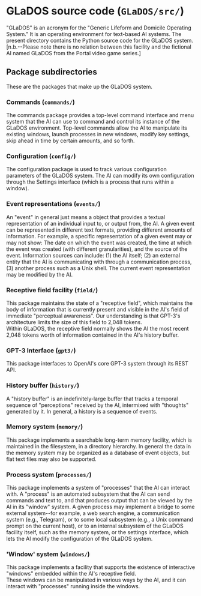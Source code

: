 # GLaDOS source code (`GLaDOS/src/`)

"GLaDOS" is an acronym for the "Generic Lifeform and Domicile Operating System." 
It is an operating environment for text-based AI systems.  The present directory 
contains the Python source code for the GLaDOS system.  [n.b.--Please note there 
is no relation between this facility and the fictional AI named GLaDOS from the 
Portal video game series.]

## Package subdirectories

These are the packages that make up the GLaDOS system.

### Commands (`commands/`)

The commands package provides a top-level command interface and menu system
that the AI can use to command and control its instance of the GLaDOS 
environment.  Top-level commands allow the AI to manipulate its existing 
windows, launch processes in new windows, modify key settings, skip ahead
in time by certain amounts, and so forth.

### Configuration (`config/`)

The configuration package is used to track various configuration parameters 
of the GLaDOS system.  The AI can modify its own configuration through the 
Settings interface (which is a process that runs within a window).

### Event representations (`events/`)

An "event" in general just means a object that provides a textual 
representation of an individual input to, or output from, the AI.  A given 
event can be represented in different text formats, providing different 
amounts of information.  For example, a specific representation of a given 
event may or may not show:  The date on which the event was created, the 
time at which the event was created (with different granularities), and 
the source of the event.  Information sources can include: (1) the AI 
itself; (2) an external entity that the AI is communicating with through a 
communication process, (3) another process such as a Unix shell.  The 
current event representation may be modified by the AI.

### Receptive field facility (`field/`)

This package maintains the state of a "receptive field", which maintains
the body of information that is currently present and visible in the AI's 
field of immediate "perceptual awareness".  Our understanding is that 
GPT-3's architecture limits the size of this field to 2,048 tokens.  
Within GLaDOS, the receptive field normally shows the AI the most recent
2,048 tokens worth of information contained in the AI's history buffer.

### GPT-3 Interface (`gpt3/`)

This package interfaces to OpenAI's core GPT-3 system through its REST API.

### History buffer (`history/`)

A "history buffer" is an indefinitely-large buffer that tracks a temporal
sequence of "perceptions" received by the AI, intermixed with "thoughts" 
generated by it.  In general, a history is a sequence of events.

### Memory system (`memory/`)

This package implements a searchable long-term memory facility, which is 
maintained in the filesystem, in a directory hierarchy.  In general the 
data in the memory system may be organized as a database of event objects,
but flat text files may also be supported.

### Process system (`processes/`)

This package implements a system of "processes" that the AI can interact
with.  A "process" is an automated subsystem that the AI can send commands
and text to, and that produces output that can be viewed by the AI in its
"window" system.  A given process may implement a bridge to some external
system--for example, a web search engine, a communication system (e.g.,
Telegram), or to some local subsystem (e.g., a Unix command prompt on
the current host), or to an internal subsystem of the GLaDOS facility 
itself, such as the memory system, or the settings interface, which lets
the AI modify the configuration of the GLaDOS system.

### 'Window' system (`windows/`)

This package implements a facility that supports the existence of 
interactive "windows" embedded within the AI's receptive field.  
These windows can be manipulated in various ways by the AI, and it
can interact with "processes" running inside the windows.
